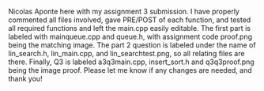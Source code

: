 Nicolas Aponte here with my assignment 3 submission. I have properly commented all files involved, gave PRE/POST of each function, and tested all required functions and left the main.cpp easily editable. The first part is labeled with mainqueue.cpp and queue.h, with assignment code proof.png being the matching image. The part 2 question is labeled under the name of lin_search.h, lin_main.cpp, and lin_searchtest.png, so all relating files are there. Finally, Q3 is labeled a3q3main.cpp, insert_sort.h and q3q3proof.png being the image proof.  Please let me know if any changes are needed, and thank you!
